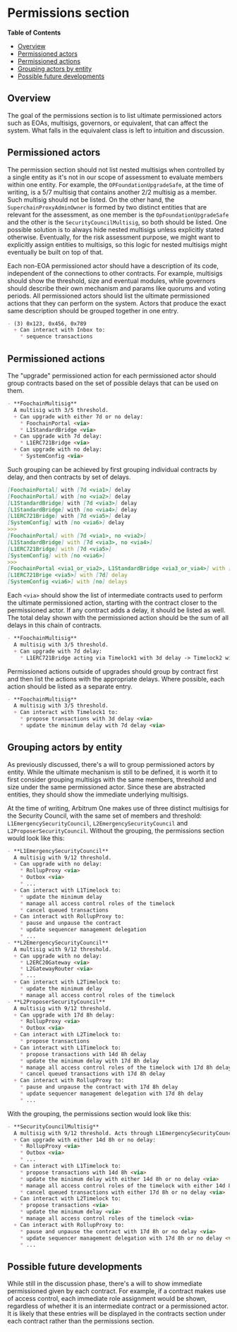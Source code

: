 # Permissions section

<!-- START doctoc generated TOC please keep comment here to allow auto update -->
<!-- DON'T EDIT THIS SECTION, INSTEAD RE-RUN doctoc TO UPDATE -->
**Table of Contents**

- [Overview](#overview)
- [Permissioned actors](#permissioned-actors)
- [Permissioned actions](#permissioned-actions)
- [Grouping actors by entity](#grouping-actors-by-entity)
- [Possible future developments](#possible-future-developments)

<!-- END doctoc generated TOC please keep comment here to allow auto update -->

## Overview

The goal of the permissions section is to list ultimate permissioned actors such as EOAs, multisigs, governors, or equivalent, that can affect the system. What falls in the equivalent class is left to intuition and discussion.

## Permissioned actors

The permission section should not list nested multisigs when controlled by a single entity as it's not in our scope of assessment to evaluate members within one entity. For example, the `OPFoundationUpgradeSafe`, at the time of writing, is a 5/7 multisig that contains another 2/2 multisig as a member. Such multisig should not be listed. On the other hand, the `SuperchainProxyAdminOwner` is formed by two distinct entities that are relevant for the assessment, as one member is the `OpFoundationUpgradeSafe` and the other is the `SecurityCouncilMultisig`, so both should be listed. One possible solution is to always hide nested multisigs unless explicitly stated otherwise. Eventually, for the risk assessment purpose, we might want to explicitly assign entities to multisigs, so this logic for nested multisigs might eventually be built on top of that.

Each non-EOA permissioned actor should have a description of its code, independent of the connections to other contracts. For example, multisigs should show the threshold, size and eventual modules, while governors should describe their own mechanism and params like quorums and voting periods. All permissioned actors should list the ultimate permissioned actions that they can perform on the system. Actors that produce the exact same description should be grouped together in one entry.

```md
- (3) 0x123, 0x456, 0x789
  + Can interact with Inbox to:
    * sequence transactions  
```

## Permissioned actions

The "upgrade" permissioned action for each permissioned actor should group contracts based on the set of possible delays that can be used on them.

```md
- **FoochainMultisig**
  A multisig with 3/5 threshold.
  + Can upgrade with either 7d or no delay:
    * FoochainPortal <via>
    * L1StandardBridge <via>
  + Can upgrade with 7d delay:
    * L1ERC721Bridge <via>
  + Can upgrade with no delay:
    * SystemConfig <via>
```

Such grouping can be achieved by first grouping individual contracts by delay, and then contracts by set of delays.

```md
[FoochainPortal] with [7d <via1>] delay
[FoochainPortal] with [no <via2>] delay
[L1StandardBridge] with [7d <via3>] delay
[L1StandardBridge] with [no <via4>] delay
[L1ERC721Bridge] with [7d <via5>] delay
[SystemConfig] with [no <via6>] delay
>>>
[FoochainPortal] with [7d <via1>, no <via2>]
[L1StandardBridge] with [7d <via3>, no <via4>]
[L1ERC721Bridge] with [7d <via5>]
[SystemConfig] with [no <via6>]
>>>
[FoochainPortal <via1_or_via2>, L1StandardBridge <via3_or_via4>] with [7d, no] delay
[L1ERC721Brige <via5>] with [7d] delay
[SystemConfig <via6>] with [no] delays
```

Each `<via>` should show the list of intermediate contracts used to perform the ultimate permissioned action, starting with the contract closer to the permissioned actor. If any contract adds a delay, it should be listed as well. The total delay shown with the permissioned action should be the sum of all delays in this chain of contracts.

```md
- **FoochainMultisig**
  A multisig with 3/5 threshold.
  + Can upgrade with 7d delay:
    * L1ERC721Bridge acting via Timelock1 with 3d delay -> Timelock2 with 4d delay -> ProxyAdmin or via Timelock3 with 7d delay -> ProxyAdmin
```

Permissioned actions outside of upgrades should group by contract first and then list the actions with the appropriate delays. Where possible, each action should be listed as a separate entry.

```md
- **FoochainMultisig**
  A multisig with 3/5 threshold.
  + Can interact with Timelock1 to:
    * propose transactions with 3d delay <via>
    * update the minimum delay with 7d delay <via>
```

## Grouping actors by entity 

As previously discussed, there's a will to group permissioned actors by entity. While the ultimate mechanism is still to be defined, it is worth it to first consider grouping multisigs with the same members, threshold and size under the same permissioned actor. Since these are abstracted entities, they should show the immediate underlying multisigs.

At the time of writing, Arbitrum One makes use of three distinct multisigs for the Security Council, with the same set of members and threshold: `L1EmergencySecurityCouncil`, `L2EmergencySecurityCouncil` and `L2ProposerSecurityCouncil`. Without the grouping, the permissions section would look like this:

```md
- **L1EmergencySecurityCouncil**
  A multisig with 9/12 threshold.
  + Can upgrade with no delay:
    * RollupProxy <via>
    * Outbox <via>
    * ...
  + Can interact with L1Timelock to:
    * update the minimum delay 
    * manage all access control roles of the timelock
    * cancel queued transactions
  + Can interact with RollupProxy to:
    * pause and unpause the contract
    * update sequencer management delegation
    * ...
- **L2EmergencySecurityCouncil**
  A multisig with 9/12 threshold.
  + Can upgrade with no delay:
    * L2ERC20Gateway <via>
    * L2GatewayRouter <via>
    * ...
  + Can interact with L2Timelock to:
    * update the minimum delay
    * manage all access control roles of the timelock
- **L2ProposerSecurityCouncil**
  A multisig with 9/12 threshold.
  + Can upgrade with 17d 8h delay:
    * RollupProxy <via>
    * Outbox <via>
  + Can interact with L2Timelock to:
    * propose transactions
  + Can interact with L1Timelock to:
    * propose transactions with 14d 8h delay
    * update the minimum delay with 17d 8h delay
    * manage all access control roles of the timelock with 17d 8h delay
    * cancel queued transactions with 17d 8h delay 
  + Can interact with RollupProxy to:
    * pause and unpause the contract with 17d 8h delay
    * update sequencer management delegation with 17d 8h delay
    * ...
```

With the grouping, the permissions section would look like this:

```md
- **SecurityCouncilMultisig**
  A multisig with 9/12 threshold. Acts through L1EmergencySecurityCouncil, L2EmergencySecurityCouncil and L2ProposerSecurityCouncil.
  + Can upgrade with either 14d 8h or no delay:
    * RollupProxy <via>
    * Outbox <via>
    * ...
  + Can interact with L1Timelock to:
    * propose transactions with 14d 8h <via>
    * update the minimum delay with either 14d 8h or no delay <via>
    * manage all access control roles of the timelock with either 14d 8h or no delay <via>
    * cancel queued transactions with either 17d 8h or no delay <via>
  + Can interact with L2Timelock to:
    * propose transactions <via>
    * update the minimum delay <via>
    * manage all access control roles of the timelock <via>
  + Can interact with RollupProxy to:
    * pause and unpause the contract with 17d 8h or no delay <via>
    * update sequencer management delegation with 17d 8h or no delay <via>
    * ...
```

## Possible future developments

While still in the discussion phase, there's a will to show immediate permissioned given by each contract. For example, if a contract makes use of access control, each immediate role assignment would be shown, regardless of whether it is an intermediate contract or a permissioned actor. It is likely that these entries will be displayed in the contracts section under each contract rather than the permissions section.
